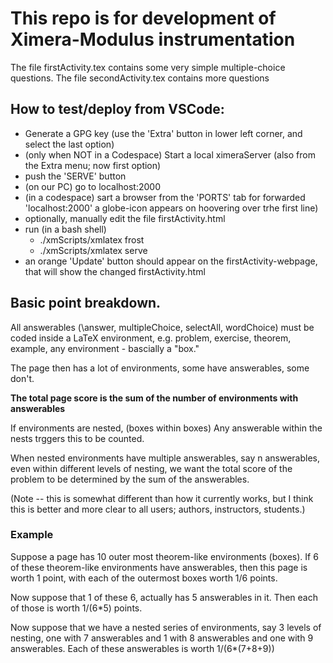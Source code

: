 # This repo is for development of Ximera-Modulus instrumentation

The file firstActivity.tex contains some very simple multiple-choice questions.
The file secondActivity.tex contains more questions


## How to test/deploy from VSCode:

* Generate a GPG key (use the 'Extra' button in lower left corner, and  select the last option)
* (only when NOT in a Codespace) Start a local ximeraServer (also from the Extra menu; now first option)
* push the 'SERVE' button
* (on our PC) go to localhost:2000
* (in a codespace) sart a browser from the 'PORTS' tab for forwarded 'localhost:2000' a globe-icon appears on hoovering over trhe first line)
* optionally, manually edit the file firstActivity.html
* run (in a bash shell)
   * ./xmScripts/xmlatex frost
   * ./xmScripts/xmlatex serve
* an orange 'Update' button should appear on the firstActivity-webpage, that will show the changed firstActivity.html


## Basic point breakdown.

All answerables (\answer, multipleChoice, selectAll, wordChoice) must be coded inside a LaTeX environment, e.g. problem, exercise, theorem, example, any environment - bascially a "box."

The page then has a lot of environments, some have answerables, some don't. 

**The total page score is the sum of the number of environments with answerables**

If environments are nested, (boxes within boxes) Any answerable within the nests trggers this to be counted. 


When nested environments have multiple answerables, say n answerables, even within different levels of nesting, we want the total score of the problem to be determined by the sum of the answerables.

(Note -- this is somewhat different than how it currently works, but I think this is better and more clear to all users; authors, instructors, students.)

### Example

Suppose a page has 10 outer most theorem-like environments (boxes). If 6 of these theorem-like environments have answerables, then this page is worth 1 point, with each of the outermost boxes worth 1/6 points. 

Now suppose that 1 of these 6, actually has 5 answerables in it. Then each of those is worth
1/(6*5) points. 

Now suppose that we have a nested series of environments, say 3 levels of nesting, one with 7 answerables and 1 with 8 answerables and one with 9 answerables. Each of these answerables is worth
1/(6*(7+8+9))




 
